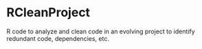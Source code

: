 # RCleanProject
R code to analyze and clean code in an evolving project to identify redundant code, dependencies, etc.
